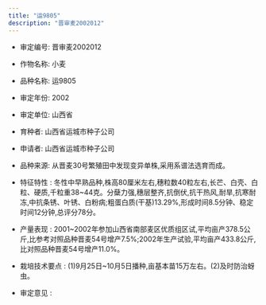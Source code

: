 ```yaml
---
title: "运9805"
description: "晋审麦2002012"
---
```

* 审定编号:  晋审麦2002012

*  作物名称:  小麦

*  品种名称:  运9805

*  审定年份:  2002

*  审定单位:  山西省

* 育种者:  山西省运城市种子公司

*  申请者:  山西省运城市种子公司

*  品种来源:  从晋麦30号繁殖田中发现变异单株,采用系谱法选育而成。

*  特征特性 : 
冬性中早熟品种,株高80厘米左右,穗粒数40粒左右,长芒、白壳、白粒、硬质,千粒重38~44克。分蘖力强,穗层整齐,抗倒伏,抗干热风,耐旱,抗寒耐冻,中抗条锈、叶锈、白粉病;粗蛋白质(干基)13.29%,形成时间8.5分钟、稳定时间12分钟,总评分78分。
 
*  产量表现 : 
2001~2002年参加山西省南部麦区优质组区试,平均亩产378.5公斤,比参考对照品种晋麦54号增产7.5%;2002年生产试验,平均亩产433.8公斤,比对照品种晋麦54号增产11.0%。

*  栽培技术要点 : 
(1)9月25日~10月5日播种,亩基本苗15万左右。(2)及时防治蚜虫。

*  审定意见 : 

